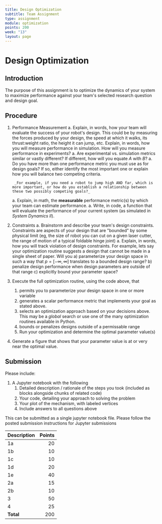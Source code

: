```yaml
---
title: Design Optimization
subtitle: Team Assignment
type: assignment
module: optimization
points: 200
week: "13"
layout: page
---
```


# Design Optimization

## Introduction

The purpose of this assignment is to optimize the dynamics of your system to maximize performance against your team's selected research question and design goal.

## Procedure

<!--hide-->

1. Performance Measurement
    a. Explain, in words, how your team will evaluate the success of your robot's design.  This could be by measuring the forces produced by your design, the speed at which it walks, its thrust:weight ratio, the height it can jump, etc.  Explain, in words, how you will measure performance in simulation.  How will you measure performance in experiments?
    a. Are experimental vs. simulation metrics similar or vastly different?  If different, how will you equate $A$ with $B$?
    a. Do you have more than one performance metric you must use as for design goals?  If so, either identify the most important one or explain how you will balance two competing criteria.  
     
        _For example, if you need a robot to jump high AND far, which is more important, or how do you establish a relationship between these two possibly competing goals?_

    
    a. Explain, in math, the **measurable** performance metric(s) by which your team can estimate performance.
    a. Write, in code, a function that will evaluate the performance of your current system (as simulated in _System Dynamics II_).
1. Constraints
    a. Brainstorm and describe your team's design constraints.  Constraints are aspects of your design that are "bounded" by some physical limit (eg, the size of robot you can cut on a given laser cutter, the range of motion of a typical foldable hinge joint)
    a. Explain, in words, how you will track violation of design constraints.  For example, lets say your optimization routine suggests a design that cannot be made in a single sheet of paper.   Will you 
        a) parameterize your design space in such a way that $p=[-\infty,\infty]$ translates to a bounded design range?
        b) penalize design performance when design parameters are outside of that range
        c) explicitly bound your parameter space?
1. Execute the full optimization routine, using the code above, that
    1. permits you to parameterize your design space in one or more variable
    1. generates a scalar performance metric that implements your goal as stated above.
    1. selects an optimization approach based on your decisions above.  This may be a _global_ search or use one of the many optimization routines available in Python.
    1. bounds or penalizes designs outside of a permissable range
    1. Run your optimization and determine the optimal parameter value(s)
1. Generate a figure that shows that your parameter value is at or very near the optimal value.

<!--unhide-->

## Submission

Please include:

1. A Jupyter notebook with the following
    1. Detailed description / rationale of the steps you took (included as blocks alongside chunks of related code)
    1. Your code, detailing your approach to solving the problem
    1. Your plot of the mechanism, with labeled vertices
    1. Include answers to all questions above

This can be submitted as a single jupyter notebook file.  Please follow the posted submission instructions for Jupyter submissions

| Description | Points |
|:------------|-------:|
| 1a          |     20 |
| 1b          |     10 |
| 1c          |     10 |
| 1d          |     20 |
| 1e          |     40 |
| 2a          |     15 |
| 2b          |     10 |
| 3           |     50 |
| 4           |     25 |
| **Total**   |    200 |
